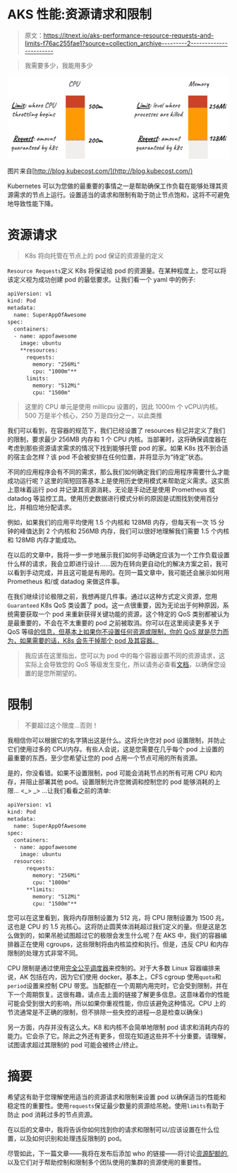 # AKS 性能:资源请求和限制

> 原文：<https://itnext.io/aks-performance-resource-requests-and-limits-f76ac255fae1?source=collection_archive---------2----------------------->

> 我需要多少，我能用多少

![](img/680fb2defd6b436a0d4dad9487498c84.png)

图片来自[http://blog.kubecost.com/](http://blog.kubecost.com/)

Kubernetes 可以为您做的最重要的事情之一是帮助确保工作负载在能够处理其资源需求的节点上运行。设置适当的请求和限制有助于防止节点饱和，这将不可避免地导致性能下降。

# 资源请求

> K8s 将向托管在节点上的 pod 保证的资源量的定义

`Resource Requests`定义 K8s 将保证给 pod 的资源量。在某种程度上，您可以将该定义视为成功创建 pod 的最低要求。让我们看一个 yaml 中的例子:

```
apiVersion: v1
kind: Pod
metadata:
  name: SuperAppOfAwesome
spec:
  containers:
  - name: appofawesome
    image: ubuntu
    **resources:
      requests:
        memory: "256Mi"
        cpu: "1000m"**
      limits:
        memory: "512Mi"
        cpu: "1500m"
```

> 这里的 CPU 单元是使用 millicpu 设置的，因此 1000m 个 vCPU/内核。500 万是半个核心，250 万是四分之一，以此类推

我们可以看到，在容器的规范下，我们已经设置了 resources 标记并定义了我们的限制，要求最少 256MB 内存和 1 个 CPU 内核。当部署时，这将确保调度器在考虑到那些资源请求需求的情况下找到能够托管 pod 的家。如果 K8s 找不到合适的宿主会怎样？该 pod 不会被安排在任何位置，并将显示为“待定”状态。

不同的应用程序会有不同的需求，那么我们如何确定我们的应用程序需要什么才能成功运行呢？这里的简短回答基本上是使用历史使用模式来帮助定义需求。这实质上意味着运行 pod 并记录其资源消耗，无论是手动还是使用 Prometheus 或 datadog 等监控工具。使用历史数据进行模式分析的原因是试图找到使用百分比，并相应地分配请求。

例如，如果我们的应用平均使用 1.5 个内核和 128MB 内存，但每天有一次 15 分钟的峰值达到 2 个内核和 256MB 内存，我们可以很好地理解我们需要 1.5 个内核和 128MB 内存才能成功。

在以后的文章中，我将一步一步地展示我们如何手动确定应该为一个工作负载设置什么样的请求，我会立即进行设计……因为在转向更自动化的解决方案之前，我可以看到手动完成，并且这可能是有用的。在同一篇文章中，我可能还会展示如何用 Prometheus 和/或 datadog 来做这件事。

在我们继续讨论极限之前，我想再提几件事。通过以这种方式定义资源，您用`Guaranteed` K8s QoS 类设置了 pod。这一点很重要，因为无论出于何种原因，系统需要获取一个 pod 来重新获得关键功能的资源，这个特定的 QoS 类别都被认为是最重要的，不会在不太重要的 pod 之前被取消。你可以在这里阅读更多关于 QoS 等级[的信息，但基本上如果你不设置任何资源或限制，你的 QoS 就是尽力而为，如果需要的话，K8s 会先干掉那个 pod 及其容器。](https://github.com/kubernetes/community/blob/master/contributors/design-proposals/node/resource-qos.md)

> 我应该在这里指出，您可以为 pod 中的每个容器设置不同的资源请求，这实际上会导致您的 QoS 等级发生变化，所以请务必查看[文档](https://github.com/kubernetes/community/blob/master/contributors/design-proposals/node/resource-qos.md)，以确保您设置的是您所期望的。

# 限制

> 不要超过这个限度…否则！

我相信你可以根据它的名字猜出这是什么。这将允许您对 pod 设置限制，并防止它们使用过多的 CPU/内存。有些人会说，这是您需要在几乎每个 pod 上设置的最重要的东西，至少您希望让您的 pod 占用一个节点可用的所有资源。

是的，你没看错。如果不设置限制，pod 可能会消耗节点的所有可用 CPU 和内存，并阻止部署其他 pod。设置限制允许您微调和控制您的 pod 能够消耗的上限… <_> _> …让我们看看之前的清单:

```
apiVersion: v1
kind: Pod
metadata:
  name: SuperAppOfAwesome
spec:
  containers:
  - name: appofawesome
    image: ubuntu
  resources:
      requests:
        memory: "256Mi"
        cpu: "1000m"
      **limits:
        memory: "512Mi"
        cpu: "1500m"**
```

您可以在这里看到，我将内存限制设置为 512 兆，将 CPU 限制设置为 1500 兆，这也是 CPU 的 1.5 兆核心。这将防止圆荚体消耗超过我们定义的量。但是这是怎么做到的，如果吊舱试图超过它的极限会发生什么呢？在 AKS 中，我们的容器编排器正在使用 cgroups，这些限制将由内核监控和执行。但是，违反 CPU 和内存限制的处理方式非常不同。

CPU 限制是通过使用[完全公平调度器](https://www.kernel.org/doc/Documentation/scheduler/sched-design-CFS.txt)来控制的。对于大多数 Linux 容器编排来说，AK 包括在内，因为它们使用 docker。基本上，CFS cgroup 使用`quota`和`period`设置来控制 CPU 带宽。当配额在一个周期内用完时，它会受到限制，并在下一个周期恢复。这很有趣，请点击上面的链接了解更多信息。这意味着你的性能可能会受到很大的影响，所以如果你重视性能，你应该避免这种情况。CPU 上的节流通常是不正确的限制，但不排除一些失控的进程—总是检查以确保:)

另一方面，内存并没有这么大。K8 和内核不会简单地限制 pod 请求和消耗内存的能力。它会杀了它。除此之外还有更多，但现在知道这些并不十分重要。请理解，试图请求超过其限制的 pod 可能会被终止/终止。

# 摘要

希望这有助于您理解使用适当的资源请求和限制来设置 pod 以确保适当的性能和稳定性的重要性。使用`requests`保证最少数量的资源给吊舱。使用`limits`有助于防止 pod 消耗过多的节点资源。

在以后的文章中，我将告诉你如何找到你的请求和限制可以/应该设置在什么位置，以及如何识别和处理违反限制的 pod。

尽管如此，下一篇文章——我将在发布后添加 who 的链接——将讨论[资源配额的](https://kubernetes.io/docs/concepts/policy/resource-quotas/),以及它们对于帮助控制和限制多个团队使用的集群的资源使用的重要性。